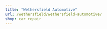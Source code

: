 ```yaml
---
title: "Wethersfield Automotive"
url: /wethersfield/wethersfield-automotive/
shop: car repair
---
```

